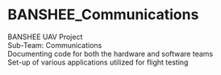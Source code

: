 # BANSHEE_Communications
BANSHEE UAV Project <br />
Sub-Team: Communications <br />
Documenting code for both the hardware and software teams <br />
Set-up of various applications utilized for flight testing 

